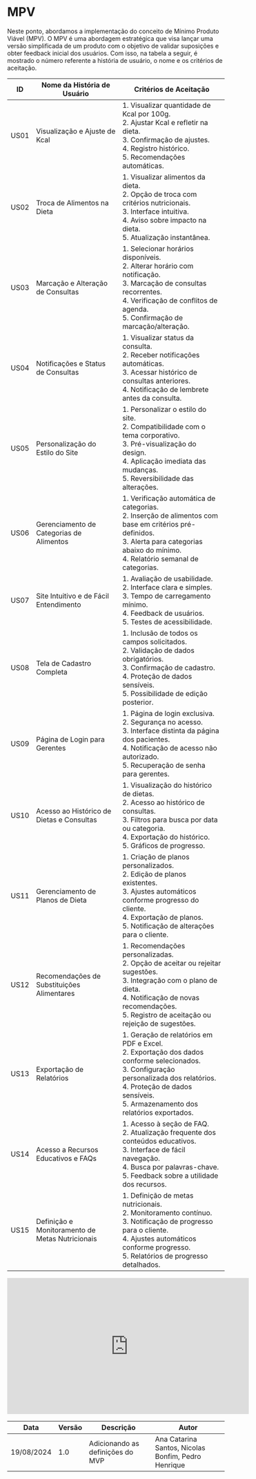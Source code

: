 # MPV

Neste ponto, abordamos a implementação do conceito de Mínimo Produto Viável (MPV). O MPV é uma abordagem estratégica que visa lançar uma versão simplificada de um produto com o objetivo de validar suposições e obter feedback inicial dos usuários. Com isso, na tabela a seguir, é mostrado o número referente a história de usuário, o nome e os critérios de aceitação.

| ID   | Nome da História de Usuário                     | Critérios de Aceitação                                                                                                                                                                                                        |
| ---- | ----------------------------------------------- | ----------------------------------------------------------------------------------------------------------------------------------------------------------------------------------------------------------------------------- |
| US01 | Visualização e Ajuste de Kcal                   | 1. Visualizar quantidade de Kcal por 100g.<br>2. Ajustar Kcal e refletir na dieta.<br>3. Confirmação de ajustes.<br>4. Registro histórico.<br>5. Recomendações automáticas.                                                   |
| US02 | Troca de Alimentos na Dieta                     | 1. Visualizar alimentos da dieta.<br>2. Opção de troca com critérios nutricionais.<br>3. Interface intuitiva.<br>4. Aviso sobre impacto na dieta.<br>5. Atualização instantânea.                                              |
| US03 | Marcação e Alteração de Consultas               | 1. Selecionar horários disponíveis.<br>2. Alterar horário com notificação.<br>3. Marcação de consultas recorrentes.<br>4. Verificação de conflitos de agenda.<br>5. Confirmação de marcação/alteração.                        |
| US04 | Notificações e Status de Consultas              | 1. Visualizar status da consulta.<br>2. Receber notificações automáticas.<br>3. Acessar histórico de consultas anteriores.<br>4. Notificação de lembrete antes da consulta.                                                   |
| US05 | Personalização do Estilo do Site                | 1. Personalizar o estilo do site.<br>2. Compatibilidade com o tema corporativo.<br>3. Pré-visualização do design.<br>4. Aplicação imediata das mudanças.<br>5. Reversibilidade das alterações.                                |
| US06 | Gerenciamento de Categorias de Alimentos        | 1. Verificação automática de categorias.<br>2. Inserção de alimentos com base em critérios pré-definidos.<br>3. Alerta para categorias abaixo do mínimo.<br>4. Relatório semanal de categorias.                               |
| US07 | Site Intuitivo e de Fácil Entendimento          | 1. Avaliação de usabilidade.<br>2. Interface clara e simples.<br>3. Tempo de carregamento mínimo.<br>4. Feedback de usuários.<br>5. Testes de acessibilidade.                                                                 |
| US08 | Tela de Cadastro Completa                       | 1. Inclusão de todos os campos solicitados.<br>2. Validação de dados obrigatórios.<br>3. Confirmação de cadastro.<br>4. Proteção de dados sensíveis.<br>5. Possibilidade de edição posterior.                                 |
| US09 | Página de Login para Gerentes                   | 1. Página de login exclusiva.<br>2. Segurança no acesso.<br>3. Interface distinta da página dos pacientes.<br>4. Notificação de acesso não autorizado.<br>5. Recuperação de senha para gerentes.                              |
| US10 | Acesso ao Histórico de Dietas e Consultas       | 1. Visualização do histórico de dietas.<br>2. Acesso ao histórico de consultas.<br>3. Filtros para busca por data ou categoria.<br>4. Exportação do histórico.<br>5. Gráficos de progresso.                                   |
| US11 | Gerenciamento de Planos de Dieta                | 1. Criação de planos personalizados.<br>2. Edição de planos existentes.<br>3. Ajustes automáticos conforme progresso do cliente.<br>4. Exportação de planos.<br>5. Notificação de alterações para o cliente.                  |
| US12 | Recomendações de Substituições Alimentares      | 1. Recomendações personalizadas.<br>2. Opção de aceitar ou rejeitar sugestões.<br>3. Integração com o plano de dieta.<br>4. Notificação de novas recomendações.<br>5. Registro de aceitação ou rejeição de sugestões.         |
| US13 | Exportação de Relatórios                        | 1. Geração de relatórios em PDF e Excel.<br>2. Exportação dos dados conforme selecionados.<br>3. Configuração personalizada dos relatórios.<br>4. Proteção de dados sensíveis.<br>5. Armazenamento dos relatórios exportados. |
| US14 | Acesso a Recursos Educativos e FAQs             | 1. Acesso à seção de FAQ.<br>2. Atualização frequente dos conteúdos educativos.<br>3. Interface de fácil navegação.<br>4. Busca por palavras-chave.<br>5. Feedback sobre a utilidade dos recursos.                            |
| US15 | Definição e Monitoramento de Metas Nutricionais | 1. Definição de metas nutricionais.<br>2. Monitoramento contínuo.<br>3. Notificação de progresso para o cliente.<br>4. Ajustes automáticos conforme progresso.<br>5. Relatórios de progresso detalhados.                      |


<iframe width="560" height="315" src="https://www.youtube.com/embed/31z4EOa5eOc?si=UsBbf-Cf74wiovRX" title="YouTube video player" frameborder="0" allow="accelerometer; autoplay; clipboard-write; encrypted-media; gyroscope; picture-in-picture; web-share" referrerpolicy="strict-origin-when-cross-origin" allowfullscreen></iframe>

| Data       | Versão | Descrição                        | Autor                                               |
| ---------- | ------ | -------------------------------- | --------------------------------------------------- |
| 19/08/2024 | 1.0    | Adicionando as definições do MVP | Ana Catarina Santos, Nicolas Bonfim, Pedro Henrique |
